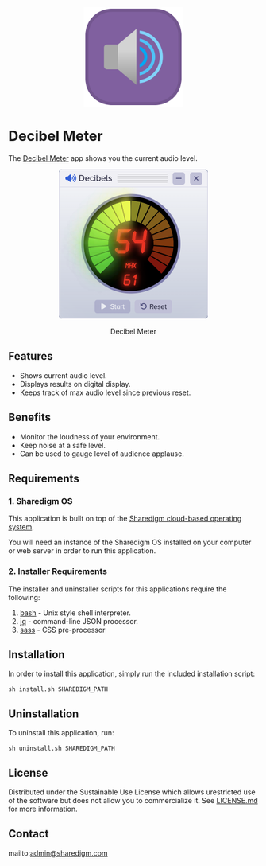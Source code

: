 <p align="center" style="text-align:center">
	<img src="images/icons/logo.svg" width="200">
</p>

# Decibel Meter

The [Decibel Meter](https://www.sharedigm.com/#apps/decibel-meter) app shows you the current audio level.

<p align="center" style="text-align:center">
	<img src="images/info/decibel-meter.png" width="300" style="border-radius:6px" />
	<div align="center">Decibel Meter</div>
</p>

## Features

- Shows current audio level.
- Displays results on digital display.
- Keeps track of max audio level since previous reset.

## Benefits

- Monitor the loudness of your environment. 
- Keep noise at a safe level.
- Can be used to gauge level of audience applause.

## Requirements

### 1. Sharedigm OS

This application is built on top of the [Sharedigm cloud-based operating system](https://github.com/Sharedigm/SharedigmOS).

You will need an instance of the Sharedigm OS installed on your computer or web server in order to run this application.

### 2. Installer Requirements

The installer and uninstaller scripts for this applications require the following:

1. [bash](https://en.wikipedia.org/wiki/Bash_(Unix_shell)) - Unix style shell interpreter. 
2. [jq](https://jqlang.github.io/jq/) - command-line JSON processor. 
2. [sass](https://sass-lang.com) - CSS pre-processor

## Installation

In order to install this application, simply run the included installation script:

```
sh install.sh SHAREDIGM_PATH
```

## Uninstallation

To uninstall this application, run:

```
sh uninstall.sh SHAREDIGM_PATH
```

<!-- LICENSE -->
## License

Distributed under the Sustainable Use License which allows urestricted use of the software but does not allow you to commercialize it. See [LICENSE.md](LICENSE.md) for more information.

<!-- CONTACT -->
## Contact

mailto:admin@sharedigm.com